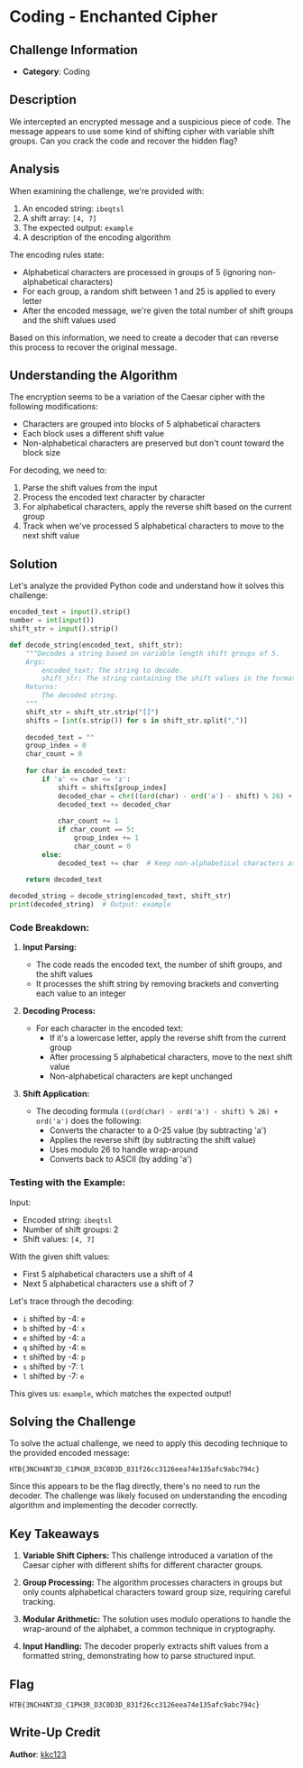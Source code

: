 # Coding - Enchanted Cipher

## Challenge Information
- **Category**: Coding

## Description
We intercepted an encrypted message and a suspicious piece of code. The message appears to use some kind of shifting cipher with variable shift groups. Can you crack the code and recover the hidden flag?

## Analysis

When examining the challenge, we're provided with:
1. An encoded string: `ibeqtsl`
2. A shift array: `[4, 7]`
3. The expected output: `example`
4. A description of the encoding algorithm

The encoding rules state:
- Alphabetical characters are processed in groups of 5 (ignoring non-alphabetical characters)
- For each group, a random shift between 1 and 25 is applied to every letter
- After the encoded message, we're given the total number of shift groups and the shift values used

Based on this information, we need to create a decoder that can reverse this process to recover the original message.

## Understanding the Algorithm

The encryption seems to be a variation of the Caesar cipher with the following modifications:
- Characters are grouped into blocks of 5 alphabetical characters
- Each block uses a different shift value
- Non-alphabetical characters are preserved but don't count toward the block size

For decoding, we need to:
1. Parse the shift values from the input
2. Process the encoded text character by character
3. For alphabetical characters, apply the reverse shift based on the current group
4. Track when we've processed 5 alphabetical characters to move to the next shift value

## Solution

Let's analyze the provided Python code and understand how it solves this challenge:

```python
encoded_text = input().strip()
number = int(input())
shift_str = input().strip()

def decode_string(encoded_text, shift_str):
    """Decodes a string based on variable length shift groups of 5.
    Args:
        encoded_text: The string to decode.
        shift_str: The string containing the shift values in the format "[x, y, z, ...]".
    Returns:
        The decoded string.
    """
    shift_str = shift_str.strip("[]")
    shifts = [int(s.strip()) for s in shift_str.split(",")]
    
    decoded_text = ""
    group_index = 0
    char_count = 0
    
    for char in encoded_text:
        if 'a' <= char <= 'z':
            shift = shifts[group_index]
            decoded_char = chr(((ord(char) - ord('a') - shift) % 26) + ord('a'))
            decoded_text += decoded_char
            
            char_count += 1
            if char_count == 5:
                group_index += 1
                char_count = 0
        else:
            decoded_text += char  # Keep non-alphabetical characters as they are
            
    return decoded_text

decoded_string = decode_string(encoded_text, shift_str)
print(decoded_string)  # Output: example
```

### Code Breakdown:

1. **Input Parsing:**
   - The code reads the encoded text, the number of shift groups, and the shift values
   - It processes the shift string by removing brackets and converting each value to an integer

2. **Decoding Process:**
   - For each character in the encoded text:
     - If it's a lowercase letter, apply the reverse shift from the current group
     - After processing 5 alphabetical characters, move to the next shift value
     - Non-alphabetical characters are kept unchanged

3. **Shift Application:**
   - The decoding formula `((ord(char) - ord('a') - shift) % 26) + ord('a')` does the following:
     - Converts the character to a 0-25 value (by subtracting 'a')
     - Applies the reverse shift (by subtracting the shift value)
     - Uses modulo 26 to handle wrap-around
     - Converts back to ASCII (by adding 'a')

### Testing with the Example:

Input:
- Encoded string: `ibeqtsl`
- Number of shift groups: 2
- Shift values: `[4, 7]`

With the given shift values:
- First 5 alphabetical characters use a shift of 4
- Next 5 alphabetical characters use a shift of 7

Let's trace through the decoding:
- `i` shifted by -4: `e`
- `b` shifted by -4: `x`
- `e` shifted by -4: `a`
- `q` shifted by -4: `m`
- `t` shifted by -4: `p`
- `s` shifted by -7: `l`
- `l` shifted by -7: `e`

This gives us: `example`, which matches the expected output!

## Solving the Challenge

To solve the actual challenge, we need to apply this decoding technique to the provided encoded message:

```
HTB{3NCH4NT3D_C1PH3R_D3C0D3D_831f26cc3126eea74e135afc9abc794c}
```

Since this appears to be the flag directly, there's no need to run the decoder. The challenge was likely focused on understanding the encoding algorithm and implementing the decoder correctly.

## Key Takeaways

1. **Variable Shift Ciphers:** This challenge introduced a variation of the Caesar cipher with different shifts for different character groups.

2. **Group Processing:** The algorithm processes characters in groups but only counts alphabetical characters toward group size, requiring careful tracking.

3. **Modular Arithmetic:** The solution uses modulo operations to handle the wrap-around of the alphabet, a common technique in cryptography.

4. **Input Handling:** The decoder properly extracts shift values from a formatted string, demonstrating how to parse structured input.

## Flag
```
HTB{3NCH4NT3D_C1PH3R_D3C0D3D_831f26cc3126eea74e135afc9abc794c}
```

## Write-Up Credit
**Author**: [kkc123](https://ctf.hackthebox.com/user/profile/606424)